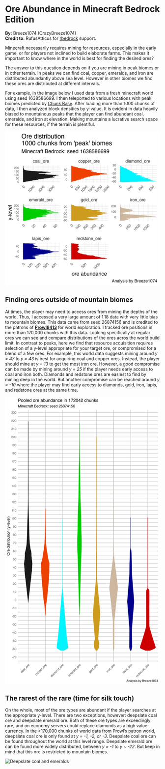 Ore Abundance in Minecraft Bedrock Edition
================

**By:** Breeze1074 (CrazyBreeze1074)  
**Credit to:** RufusAtticus for
[rbedrock](https://github.com/reedacartwright/rbedrock) support.

Minecraft necessarily requires mining for resources, especially in the
early game, or for players not inclined to build elaborate farms. This
makes it important to know where in the world is best for finding the
desired ores?

The answer to this question depends on if you are mining in peak biomes
or in other terrain. In peaks we can find coal, copper, emeralds, and
iron are distributed abundantly above sea level. However in other biomes
we find these ores are distributed at different intervals.

For example, in the image below I used data from a fresh minecraft world
using seed 1638586699. I then teleported to various locations with peak
biomes predicted by [Chunk
Base](https://www.chunkbase.com/apps/seed-map#1638586699). After loading
more than 1000 chunks of data, I then analyzed block densities by
y-value. It is evident in data heavily biased to mountainous peaks that
the player can find abundant coal, emeralds, and iron at elevation.
Making mountains a lucrative search space for these resources, if the
terrain is plentiful.

![Ore density in peaks](images/oreDistributions_1638586699.png)

## Finding ores outside of mountain biomes

At times, the player may need to access ores from mining the depths of
the world. Thus, I accessed a very large amount of 1.18 data with very
little bias to mountain biomes. This data came from seed 26874156 and is
credited to the patrons of
**[Prowl8413](https://www.youtube.com/c/Prowl8413)** for world
exploration. I tracked ore positions in more than 170,000 chunks with
this data. Looking specifically at regular ores we can see and compare
distributions of the ores acros the world build limit. In contrast to
peaks, here we find that resource acquisition requires selection of a
y-level appropriate for your target ore, or compromised for a blend of a
few ores. For example, this world data suggests mining around *y = 47*
to *y = 43* is best for acquiring coal and copper ores. Instead, the
player should mine at *y = 13* to get the most iron ore. However, a good
compromise can be made by mining around *y = 25* if the player needs
early access to coal and iron both. Diamonds and redstone ores are
easiest to find by mining deep in the world. But another compromise can
be reached around *y = -10* where the player may find early access to
diamonds, gold, iron, lapis, and redstone ores at the same time.

![Composite ores](images/oreCompositeViolins_1.18.2.03.png)

## The rarest of the rare (time for silk touch)

On the whole, most of the ore types are abundant if the player searches
at the appropriate y-level. There are two exceptions, however: deepslate
coal ore and deepslate emerald ore. Both of these ore types are
exceedingly rare, and on economy servers could replace diamonds as a
high value currency. In the &gt;170,000 chunks of world data from
Prowl’s patron world, deepslate coal ore is only found at *y = -1, -2,
or -3*. Deepslate coal ore can be found throughout the world at this
level range. Deepslate emerald ore can be found more widely distributed,
between *y = -1* to *y \~ -22*. But keep in mind that this ore is
restricted to mountain biomes.

![Deepslate coal and
emeralds](images/deepslate_Coal_Emerald_Distributions_1.18.2.03.png)
